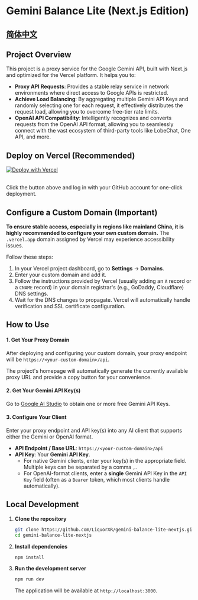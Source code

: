 # Gemini Balance Lite (Next.js Edition)

[简体中文](README.md)
---

## Project Overview

This project is a proxy service for the Google Gemini API, built with Next.js and optimized for the Vercel platform. It helps you to:
- **Proxy API Requests**: Provides a stable relay service in network environments where direct access to Google APIs is restricted.
- **Achieve Load Balancing**: By aggregating multiple Gemini API Keys and randomly selecting one for each request, it effectively distributes the request load, allowing you to overcome free-tier rate limits.
- **OpenAI API Compatibility**: Intelligently recognizes and converts requests from the OpenAI API format, allowing you to seamlessly connect with the vast ecosystem of third-party tools like LobeChat, One API, and more.

## Deploy on Vercel (Recommended)

[![Deploy with Vercel](https://vercel.com/button)](https://vercel.com/new/clone?repository-url=https%3A%2F%2Fgithub.com%2Ftech-shrimp%2Fgemini-balance-lite&project-name=gemini-balance-lite-nextjs&repository-name=gemini-balance-lite-nextjs)

<br>Click the button above and log in with your GitHub account for one-click deployment.

## Configure a Custom Domain (Important)

**To ensure stable access, especially in regions like mainland China, it is highly recommended to configure your own custom domain.** The `.vercel.app` domain assigned by Vercel may experience accessibility issues.

Follow these steps:
1.  In your Vercel project dashboard, go to **Settings** -> **Domains**.
2.  Enter your custom domain and add it.
3.  Follow the instructions provided by Vercel (usually adding an `A` record or a `CNAME` record) in your domain registrar's (e.g., GoDaddy, Cloudflare) DNS settings.
4.  Wait for the DNS changes to propagate. Vercel will automatically handle verification and SSL certificate configuration.

## How to Use

#### 1. Get Your Proxy Domain
After deploying and configuring your custom domain, your proxy endpoint will be `https://<your-custom-domain>/api`.

The project's homepage will automatically generate the currently available proxy URL and provide a copy button for your convenience.

#### 2. Get Your Gemini API Key(s)
Go to [Google AI Studio](https://aistudio.google.com) to obtain one or more free Gemini API Keys.

#### 3. Configure Your Client
Enter your proxy endpoint and API key(s) into any AI client that supports either the Gemini or OpenAI format.

-   **API Endpoint / Base URL**: `https://<your-custom-domain>/api`
-   **API Key**: Your **Gemini API Key**.
    -   For native Gemini clients, enter your key(s) in the appropriate field. Multiple keys can be separated by a comma `,`.
    -   For OpenAI-format clients, enter a **single** Gemini API Key in the `API Key` field (often as a `Bearer` token, which most clients handle automatically).

## Local Development

1.  **Clone the repository**
    ```bash
    git clone https://github.com/LiquorXR/gemini-balance-lite-nextjs.git
    cd gemini-balance-lite-nextjs
    ```
2.  **Install dependencies**
    ```bash
    npm install
    ```
3.  **Run the development server**
    ```bash
    npm run dev
    ```
    The application will be available at `http://localhost:3000`.
